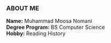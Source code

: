 ### ABOUT ME
**Name:** Muhammad Moosa Nomani\
**Degree Program:** BS Computer Science\
**Hobby:** Reading History
